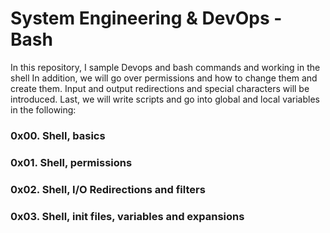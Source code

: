 # System Engineering & DevOps - Bash

In this repository, I sample Devops and bash commands and working in the shell In addition, we will go over permissions and how to change them and create them. Input and output redirections and special characters will be introduced. Last, we will write scripts and go into global and local variables in the following:

### 0x00. Shell, basics 
### 0x01. Shell, permissions 
### 0x02. Shell, I/O Redirections and filters 
### 0x03. Shell, init files, variables and expansions

